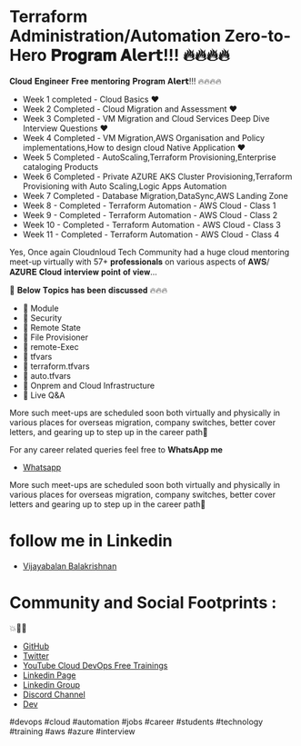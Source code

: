 # Terraform Administration/Automation Zero-to-Hero 𝐏𝐫𝐨𝐠𝐫𝐚𝐦 𝐀𝗹𝗲𝗿𝘁!!! 🔥🔥🔥🔥

𝐂𝐥𝐨𝐮𝐝 𝐄𝐧𝐠𝐢𝐧𝐞𝐞𝐫 𝐅𝐫𝐞𝐞 𝐦𝐞𝐧𝐭𝐨𝐫𝐢𝐧𝐠 𝐏𝐫𝐨𝐠𝐫𝐚𝐦 𝐀𝗹𝗲𝗿𝘁!!! 🔥🔥🔥🔥

- Week 1 completed - Cloud Basics ❤️
- Week 2 Completed - Cloud Migration and Assessment ❤️
- Week 3 Completed - VM Migration and Cloud Services Deep Dive Interview Questions ❤️
- Week 4 Completed - VM Migration,AWS Organisation and Policy implementations,How to design cloud Native Application  ❤️
- Week 5 Completed - AutoScaling,Terraform Provisioning,Enterprise cataloging Products
- Week 6 Completed - Private AZURE AKS Cluster Provisioning,Terraform Provisioning with Auto Scaling,Logic Apps Automation
- Week 7 Completed - Database Migration,DataSync,AWS Landing Zone
- Week 8 - Completed - Terraform Automation - AWS Cloud - Class 1
- Week 9 - Completed - Terraform Automation - AWS Cloud - Class 2
- Week 10 - Completed - Terraform Automation - AWS Cloud - Class 3
- Week 11 - Completed - Terraform Automation - AWS Cloud - Class 4

Yes, Once again Cloudnloud Tech Community had a huge cloud mentoring meet-up virtually with 57+ 𝐩𝐫𝐨𝐟𝐞𝐬𝐬𝐢𝐨𝐧𝐚𝐥𝐬 on various aspects of 𝐀𝐖𝐒/𝐀𝐙𝐔𝐑𝐄 𝐂𝐥𝐨𝐮𝐝 𝐢𝐧𝐭𝐞𝐫𝐯𝐢𝐞𝐰 𝐩𝐨𝐢𝐧𝐭 𝐨𝐟 𝐯𝐢𝐞𝐰...

🎯 𝐁𝐞𝐥𝐨𝐰 𝐓𝐨𝐩𝐢𝐜𝐬 𝐡𝐚𝐬 𝐛𝐞𝐞𝐧 𝐝𝐢𝐬𝐜𝐮𝐬𝐬𝐞𝐝 🔥🔥🔥



- 📌 Module
- 📌 Security
- 📌 Remote State
- 📌 File Provisioner
- 📌 remote-Exec
- 📌 tfvars
- 📌 terraform.tfvars
- 📌 auto.tfvars
- 📌 Onprem and Cloud Infrastructure
- 📌 Live Q&A


More such meet-ups are scheduled soon both virtually and physically in various places for overseas migration, company switches, better cover letters, and gearing up to step up in the career path💯



For any career related queries feel free to  **WhatsApp me**

- [Whatsapp](https://wa.me/message/2EM3VEAMEMVHP1)

More such meet-ups are scheduled soon both virtually and physically in various places for overseas migration, company switches, better cover letters and gearing up to step up in the career path💯

# follow me in Linkedin

- [Vijayabalan Balakrishnan ](https://www.linkedin.com/in/vijaystack/)
# Community and Social Footprints :  

💥🧑‍💻 

- [GitHub](https://github.com/cloudnloud)
- [Twitter](https://twitter.com/cloudnloud)
- [YouTube Cloud DevOps Free Trainings](https://www.youtube.com/c/CloudnLoud)
- [Linkedin Page](https://www.linkedin.com/company/cloudnloud/)
- [Linkedin Group](https://www.linkedin.com/groups/9124202/)
- [Discord Channel](https://discord.com/invite/vbjRQGVhuF)
- [Dev](https://dev.to/cloudnloud)

#devops #cloud #automation #jobs #career #students #technology #training #aws #azure #interview
